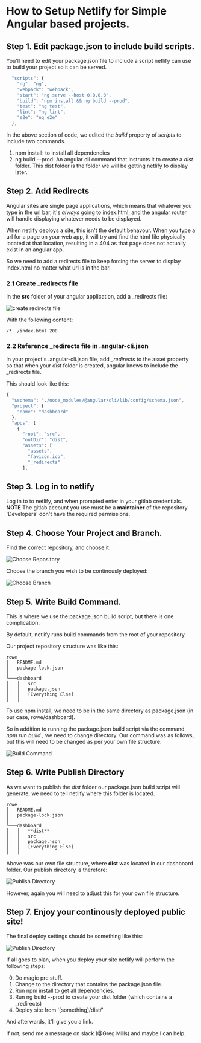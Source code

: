 # How to Setup Netlify for Simple Angular based projects.

## Step 1. Edit package.json to include build scripts.

You'll need to edit your package.json file to include a script netlify can use to build your project so it can be served.

```javascript
  "scripts": {
    "ng": "ng",
    "webpack": "webpack",
    "start": "ng serve --host 0.0.0.0",
    "build": "npm install && ng build --prod",
    "test": "ng test",
    "lint": "ng lint",
    "e2e": "ng e2e"
  },
```

In the above section of code, we edited the *build* property of *scripts* to include two commands.

1. npm install: to install all dependencies
2. ng build --prod: An angular cli command that instructs it to create a *dist* folder. This dist folder is the folder we will be getting netlify to display later.

## Step 2. Add Redirects

Angular sites are single page applications, which means that whatever you type in the url bar, it's *always* going to index.html, and the angular router will handle displaying whatever needs to be displayed.

When netlify deploys a site, this isn't the default behavour. When you type a url for a page on your web app, it will try and find the html file physically located at that location, resulting in a 404 as that page does not actually exist in an angular app.

So we need to add a redirects file to keep forcing the server to display index.html no matter what url is in the bar.

### 2.1 Create _redirects file

In the **src** folder of your angular application, add a _redirects file:

![create redirects file](https://github.com/GregCMills/NetlifySetupNpm/raw/master/images/redirects.png)

With the following content:

```
/*  /index.html 200
```

### 2.2 Reference _redirects file in .angular-cli.json

In your project's .angular-cli.json file, add *_redirects* to the asset property so that when your *dist* folder is created, angular knows to include the _redirects file.

This should look like this:

```javascript
{
  "$schema": "./node_modules/@angular/cli/lib/config/schema.json",
  "project": {
    "name": "dashboard"
  },
  "apps": [
    {
      "root": "src",
      "outDir": "dist",
      "assets": [
        "assets",
        "favicon.ico",
        "_redirects"
      ],

```

## Step 3. Log in to netlify

Log in to to netlify, and when prompted enter in your gitlab credentials.
**NOTE** The gitlab account you use must be a **maintainer** of the repository. 'Developers' don't have the required permissions.

## Step 4. Choose Your Project and Branch.

Find the correct repository, and choose it:

![Choose Repository](https://github.com/GregCMills/NetlifySetupNpm/raw/master/images/chooseRepository.png)

Choose the branch you wish to be continously deployed:

![Choose Branch](https://raw.githubusercontent.com/GregCMills/NetlifySetupNpm/master/images/branch.png)

## Step 5. Write Build Command.

This is where we use the package.json build script, but there is one complication.

By default, netlify runs build commands from the root of your repository.

Our project repository structure was like this:
```
rowe
│   README.md
│   package-lock.json    
│
└───dashboard
│   │   src
│   │   package.json
│   │   [Everything Else]
│   │   
```
To use npm install, we need to be in the same directory as package.json (in our case, rowe/dashboard). 

So in addition to running the package.json build script via the command *npm run build* , we need to change directory. Our command was as follows, but this will need to be changed as per your own file structure:

![Build Command](https://github.com/GregCMills/NetlifySetupNpm/raw/master/images/build.png)

## Step 6. Write Publish Directory

As we want to publish the *dist* folder our package.json build script will generate, we need to tell netlify where this folder is located.

```
rowe
│   README.md
│   package-lock.json    
│
└───dashboard
│   │   **dist**
│   │   src
│   │   package.json
│   │   [Everything Else]
│   │   
```

Above was our own file structure, where **dist** was located in our dashboard folder. Our publish directory is therefore:

![Publish Directory](https://github.com/GregCMills/NetlifySetupNpm/raw/master/images/publish.png)

However, again you will need to adjust this for your own file structure.

## Step 7. Enjoy your continously deployed public site!

The final deploy settings should be something like this:

![Publish Directory](https://github.com/GregCMills/NetlifySetupNpm/raw/master/images/finalSettings.png)

If all goes to plan, when you deploy your site netlify will perform the following steps:

0. Do magic pre stuff.
1. Change to the directory that contains the package.json file.
2. Run npm install to get all dependencies.
3. Run ng build --prod to create your dist folder (which contains a _redirects)
4. Deploy site from '[something]/dist/'

And afterwards, it'll give you a link.

If not, send me a message on slack (@Greg Mills) and maybe I can help.
